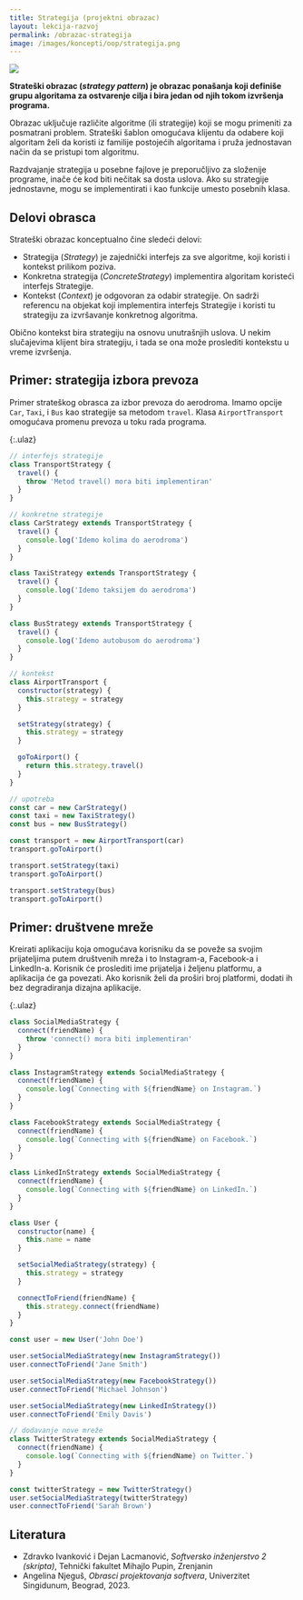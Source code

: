 ```yaml
---
title: Strategija (projektni obrazac)
layout: lekcija-razvoj
permalink: /obrazac-strategija
image: /images/koncepti/oop/strategija.png
---
```


![]({{page.image}})

**Strateški obrazac (*strategy pattern*) je obrazac ponašanja koji definiše grupu algoritama za ostvarenje cilja i bira jedan od njih tokom izvršenja programa.**

Obrazac uključuje različite algoritme (ili strategije) koji se mogu primeniti za posmatrani problem. Strateški šablon omogućava klijentu da odabere koji algoritam želi da koristi iz familije postojećih algoritama i pruža jednostavan način da se pristupi tom algoritmu. 

Razdvajanje strategija u posebne fajlove je preporučljivo za složenije programe, inače će kod biti nečitak sa dosta uslova. Ako su strategije jednostavne, mogu se implementirati i kao funkcije umesto posebnih klasa. 

## Delovi obrasca

Strateški obrazac konceptualno čine sledeći delovi:
- Strategija (*Strategy*) je zajednički interfejs za sve algoritme, koji koristi i kontekst prilikom poziva.
- Konkretna strategija (*ConcreteStrategy*) implementira algoritam koristeći interfejs Strategije.
- Kontekst (*Context*) je odgovoran za odabir strategije. On sadrži referencu na objekat koji implementira interfejs Strategije i koristi tu strategiju za izvršavanje konkretnog algoritma.

Obično kontekst bira strategiju na osnovu unutrašnjih uslova. U nekim slučajevima klijent bira strategiju, i tada se ona može proslediti kontekstu u vreme izvršenja. 

## Primer: strategija izbora prevoza

Primer strateškog obrasca za izbor prevoza do aerodroma. Imamo opcije `Car`, `Taxi`, i `Bus` kao strategije sa metodom `travel`. Klasa `AirportTransport` omogućava promenu prevoza u toku rada programa.

{:.ulaz}
```js
// interfejs strategije
class TransportStrategy {
  travel() {
    throw 'Metod travel() mora biti implementiran'
  }
}

// konkretne strategije
class CarStrategy extends TransportStrategy {
  travel() {
    console.log('Idemo kolima do aerodroma')
  }
}

class TaxiStrategy extends TransportStrategy {
  travel() {
    console.log('Idemo taksijem do aerodroma')
  }
}

class BusStrategy extends TransportStrategy {
  travel() {
    console.log('Idemo autobusom do aerodroma')
  }
}

// kontekst
class AirportTransport {
  constructor(strategy) {
    this.strategy = strategy
  }

  setStrategy(strategy) {
    this.strategy = strategy
  }

  goToAirport() {
    return this.strategy.travel()
  }
}

// upotreba
const car = new CarStrategy()
const taxi = new TaxiStrategy()
const bus = new BusStrategy()

const transport = new AirportTransport(car)
transport.goToAirport()

transport.setStrategy(taxi)
transport.goToAirport()

transport.setStrategy(bus)
transport.goToAirport() 
```

## Primer: društvene mreže

Kreirati aplikaciju koja omogućava korisniku da se poveže sa svojim prijateljima putem društvenih mreža i to Instagram-a, Facebook-a i LinkedIn-a. Korisnik će proslediti ime prijatelja i željenu platformu, a aplikacija će ga povezati. Ako korisnik želi da proširi broj platformi, dodati ih bez degradiranja dizajna aplikacije.

{:.ulaz}
```js
class SocialMediaStrategy {
  connect(friendName) {
    throw 'connect() mora biti implementiran'
  }
}

class InstagramStrategy extends SocialMediaStrategy {
  connect(friendName) {
    console.log(`Connecting with ${friendName} on Instagram.`)
  }
}

class FacebookStrategy extends SocialMediaStrategy {
  connect(friendName) {
    console.log(`Connecting with ${friendName} on Facebook.`)
  }
}

class LinkedInStrategy extends SocialMediaStrategy {
  connect(friendName) {
    console.log(`Connecting with ${friendName} on LinkedIn.`)
  }
}

class User {
  constructor(name) {
    this.name = name
  }

  setSocialMediaStrategy(strategy) {
    this.strategy = strategy
  }

  connectToFriend(friendName) {
    this.strategy.connect(friendName)
  }
}

const user = new User('John Doe')

user.setSocialMediaStrategy(new InstagramStrategy())
user.connectToFriend('Jane Smith')

user.setSocialMediaStrategy(new FacebookStrategy())
user.connectToFriend('Michael Johnson')

user.setSocialMediaStrategy(new LinkedInStrategy())
user.connectToFriend('Emily Davis')

// dodavanje nove mreže
class TwitterStrategy extends SocialMediaStrategy {
  connect(friendName) {
    console.log(`Connecting with ${friendName} on Twitter.`)
  }
}

const twitterStrategy = new TwitterStrategy()
user.setSocialMediaStrategy(twitterStrategy)
user.connectToFriend('Sarah Brown')
```

## Literatura

- Zdravko Ivanković i Dejan Lacmanović, *Softversko inženjerstvo 2 (skripta)*, Tehnički fakultet Mihajlo Pupin, Zrenjanin
- Angelina Njeguš, *Obrasci projektovanja softvera*, Univerzitet Singidunum, Beograd, 2023.
